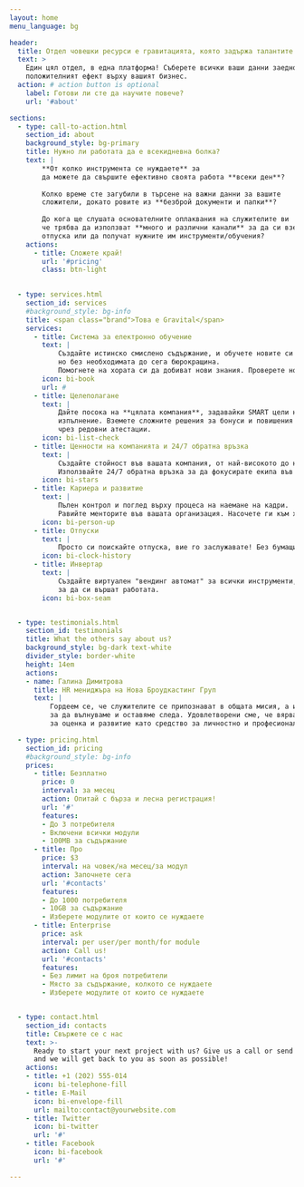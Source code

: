 ```yaml
---
layout: home
menu_language: bg

header:
  title: Отдел човешки ресурси е гравитацията, която задържа талантите на едно място!
  text: >
    Един цял отдел, в една платформа! Съберете всички ваши данни заедно и измерете
    положителният ефект върху вашият бизнес.
  action: # action button is optional
    label: Готови ли сте да научите повече?
    url: '#about'

sections:
  - type: call-to-action.html
    section_id: about
    background_style: bg-primary
    title: Нужно ли работата да е всекидневна болка?
    text: |
        **От колко инструмента се нуждаете** за 
        да можете да свършите ефективно своята работа **всеки ден**?
        
        Колко време сте загубили в търсене на важни данни за вашите
        сложители, докато ровите из **безброй документи и папки**?
        
        До кога ще слушата основателните оплаквания на служителите ви
        че трябва да използват **много и различни канали** за да си вземат
        отпуска или да получат нужните им инструменти/обучения?
    actions:
      - title: Сложете край!
        url: '#pricing'
        class: btn-light
        

  - type: services.html
    section_id: services
    #background_style: bg-info
    title: <span class="brand">Това е Gravital</span>
    services:
      - title: Система за електронно обучение
        text: |
            Създайте истинско смислено съдържание, и обучете новите си служите в нужните по закон практики,
            но без необходимата до сега бюрокращина.
            Помогнете на хората си да добиват нови знания. Проверете новите им знания и следете техният прогрес.
        icon: bi-book
        url: #
      - title: Целеполагане
        text: |
            Дайте посока на **цялата компания**, задавайки SMART цели на всички нива, и статистика за тяхното
            изпълнение. Вземете сложните решения за бонуси и повишения базарани на **истински данни** събрани
            чрез редовни атестации.
        icon: bi-list-check
      - title: Ценности на компанията и 24/7 обратна връзка
        text: |
            Създайте стойност във вашата компания, от най-високото до най-ниското ниво.
            Използвайте 24/7 обратна връзка за да фокусирате екипа във ценностите и отговорностите. 
        icon: bi-stars
      - title: Кариера и развитие
        text: |
            Пълен контрол и поглед върху процеса на наемане на кадри.
            Равийте менторите във вашата организация. Насочете ги към хората които имат нужда от помощ.
        icon: bi-person-up
      - title: Отпуски
        text: |
            Просто си поискайте отпуска, вие го заслужавате! Без бумащина, без бюрокращина!
        icon: bi-clock-history
      - title: Инвертар
        text: |
            Създайте виртуален "вендинг автомат" за всички инструменти, от които хората ви се нуждаят
            за да си вършат работата.
        icon: bi-box-seam


  - type: testimonials.html
    section_id: testimonials
    title: What the others say about us?
    background_style: bg-dark text-white
    divider_style: border-white
    height: 14em
    actions:
    - name: Галина Димитрова
      title: HR мениджъра на Нова Броудкастинг Груп
      text: |
          Гордеем се, че служителите се припознават в общата мисия, а именно да създаваме вдъхновение, 
          за да вълнуваме и оставяме следа. Удовлетворени сме, че вярват в смисъла на системата 
          за оценка и развитие като средство за личностно и професионално развитие. 

  - type: pricing.html
    section_id: pricing
    #background_style: bg-info
    prices:
      - title: Безплатно
        price: 0
        interval: за месец
        action: Опитай с бърза и лесна регистрация!
        url: '#'
        features:
        - До 3 потребителя
        - Включени всички модули
        - 100MB за съдържание
      - title: Про
        price: $3
        interval: на човек/на месец/за модул
        action: Започнете сега
        url: '#contacts'
        features:
        - До 1000 потребителя
        - 10GB за съдържание
        - Изберете модулите от които се нуждаете
      - title: Enterprise
        price: ask
        interval: per user/per month/for module
        action: Call us!
        url: '#contacts'
        features:
        - Без лимит на броя потребители
        - Място за съдържание, колкото се нуждаете
        - Изберете модулите от които се нуждаете


  - type: contact.html
    section_id: contacts
    title: Свържете се с нас
    text: >-
      Ready to start your next project with us? Give us a call or send us an email
      and we will get back to you as soon as possible!
    actions:
    - title: +1 (202) 555-014
      icon: bi-telephone-fill
    - title: E-Mail
      icon: bi-envelope-fill
      url: mailto:contact@yourwebsite.com
    - title: Twitter
      icon: bi-twitter
      url: '#'
    - title: Facebook
      icon: bi-facebook
      url: '#'

---
```

